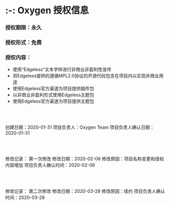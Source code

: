 # :-: Oxygen 授权信息
### 授权期限：永久
### 授权形式：免费
### 授权内容：
* 使用“Edgeless”文本字样进行非商业非盈利性宣传
* 将Edgeless提供的遵循MPL2.0协议的开源代码包含在项目内以实现非商业用途
* 使用Edgeless官方渠道为项目提供插件包
* 以非商业非盈利形式使用Edgeless主题包
* 使用Edgeless官方渠道为项目提供主题包
<br/>

<br/>

创建日期：2020-01-31
项目负责人：Oxygen Team
项目负责人确认日期：2020-01-31


<br/>
<br/>

修改记录：
第一次修改
修改日期：2020-02-06
修改原因：项目名称变更和授权内容增加
项目负责人确认时间：2020-02-06


<br/>
<br/>

修改记录：
第二次修改
修改日期：2020-03-28
修改原因：续约
项目负责人确认时间：2020-03-28